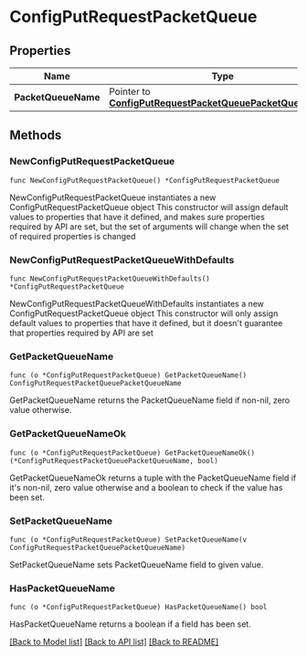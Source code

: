 # ConfigPutRequestPacketQueue

## Properties

Name | Type | Description | Notes
------------ | ------------- | ------------- | -------------
**PacketQueueName** | Pointer to [**ConfigPutRequestPacketQueuePacketQueueName**](ConfigPutRequestPacketQueuePacketQueueName.md) |  | [optional] 

## Methods

### NewConfigPutRequestPacketQueue

`func NewConfigPutRequestPacketQueue() *ConfigPutRequestPacketQueue`

NewConfigPutRequestPacketQueue instantiates a new ConfigPutRequestPacketQueue object
This constructor will assign default values to properties that have it defined,
and makes sure properties required by API are set, but the set of arguments
will change when the set of required properties is changed

### NewConfigPutRequestPacketQueueWithDefaults

`func NewConfigPutRequestPacketQueueWithDefaults() *ConfigPutRequestPacketQueue`

NewConfigPutRequestPacketQueueWithDefaults instantiates a new ConfigPutRequestPacketQueue object
This constructor will only assign default values to properties that have it defined,
but it doesn't guarantee that properties required by API are set

### GetPacketQueueName

`func (o *ConfigPutRequestPacketQueue) GetPacketQueueName() ConfigPutRequestPacketQueuePacketQueueName`

GetPacketQueueName returns the PacketQueueName field if non-nil, zero value otherwise.

### GetPacketQueueNameOk

`func (o *ConfigPutRequestPacketQueue) GetPacketQueueNameOk() (*ConfigPutRequestPacketQueuePacketQueueName, bool)`

GetPacketQueueNameOk returns a tuple with the PacketQueueName field if it's non-nil, zero value otherwise
and a boolean to check if the value has been set.

### SetPacketQueueName

`func (o *ConfigPutRequestPacketQueue) SetPacketQueueName(v ConfigPutRequestPacketQueuePacketQueueName)`

SetPacketQueueName sets PacketQueueName field to given value.

### HasPacketQueueName

`func (o *ConfigPutRequestPacketQueue) HasPacketQueueName() bool`

HasPacketQueueName returns a boolean if a field has been set.


[[Back to Model list]](../README.md#documentation-for-models) [[Back to API list]](../README.md#documentation-for-api-endpoints) [[Back to README]](../README.md)


